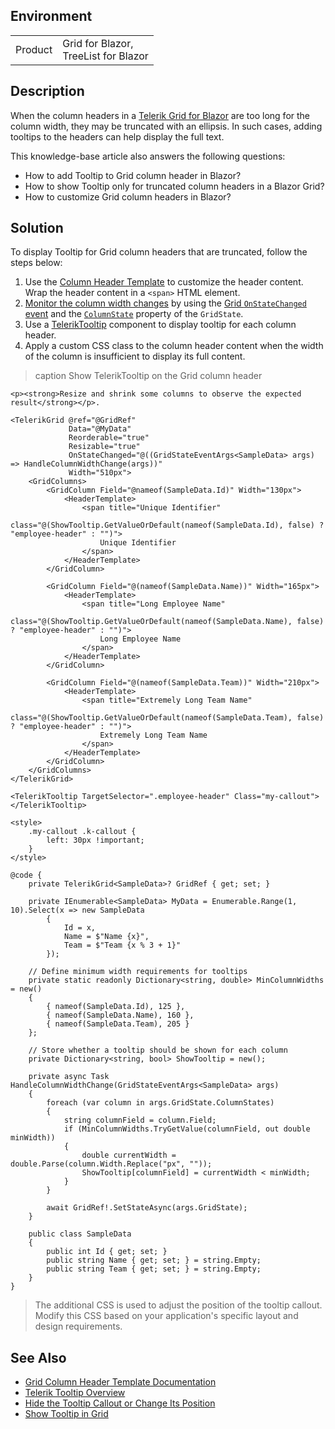 
## Environment

<table>
<tbody>
<tr>
<td>Product</td>
<td>Grid for Blazor, <br /> TreeList for Blazor</td>
</tr>
</tbody>
</table>

## Description

When the column headers in a [Telerik Grid for Blazor](slug:grid-overview) are too long for the column width, they may be truncated with an ellipsis. In such cases, adding tooltips to the headers can help display the full text.

This knowledge-base article also answers the following questions:

- How to add Tooltip to Grid column header in Blazor?
- How to show Tooltip only for truncated column headers in a Blazor Grid?
- How to customize Grid column headers in Blazor?

## Solution

To display Tooltip for Grid column headers that are truncated, follow the steps below:

1. Use the [Column Header Template](slug:grid-templates-column-header#column-header-template) to customize the header content. Wrap the header content in a `<span>` HTML element.
2. [Monitor the column width changes](slug:grid-kb-column-state) by using the [Grid `OnStateChanged` event](slug:grid-state#onstatechanged) and the [`ColumnState`](slug:grid-state#information-in-the-grid-state) property of the `GridState`.
3. Use a [TelerikTooltip](slug:tooltip-overview) component to display tooltip for each column header.
4. Apply a custom CSS class to the column header content when the width of the column is insufficient to display its full content.

>caption Show TelerikTooltip on the Grid column header

````RAZOR
<p><strong>Resize and shrink some columns to observe the expected result</strong></p>.

<TelerikGrid @ref="@GridRef"
             Data="@MyData"
             Reorderable="true"
             Resizable="true"
             OnStateChanged="@((GridStateEventArgs<SampleData> args) => HandleColumnWidthChange(args))"
             Width="510px">
    <GridColumns>
        <GridColumn Field="@nameof(SampleData.Id)" Width="130px">
            <HeaderTemplate>
                <span title="Unique Identifier"
                      class="@(ShowTooltip.GetValueOrDefault(nameof(SampleData.Id), false) ? "employee-header" : "")">
                    Unique Identifier
                </span>
            </HeaderTemplate>
        </GridColumn>

        <GridColumn Field="@(nameof(SampleData.Name))" Width="165px">
            <HeaderTemplate>
                <span title="Long Employee Name"
                      class="@(ShowTooltip.GetValueOrDefault(nameof(SampleData.Name), false) ? "employee-header" : "")">
                    Long Employee Name
                </span>
            </HeaderTemplate>
        </GridColumn>

        <GridColumn Field="@(nameof(SampleData.Team))" Width="210px">
            <HeaderTemplate>
                <span title="Extremely Long Team Name"
                      class="@(ShowTooltip.GetValueOrDefault(nameof(SampleData.Team), false) ? "employee-header" : "")">
                    Extremely Long Team Name
                </span>
            </HeaderTemplate>
        </GridColumn>
    </GridColumns>
</TelerikGrid>

<TelerikTooltip TargetSelector=".employee-header" Class="my-callout">
</TelerikTooltip>

<style>
    .my-callout .k-callout {
        left: 30px !important;
    }
</style>

@code {
    private TelerikGrid<SampleData>? GridRef { get; set; }

    private IEnumerable<SampleData> MyData = Enumerable.Range(1, 10).Select(x => new SampleData
        {
            Id = x,
            Name = $"Name {x}",
            Team = $"Team {x % 3 + 1}"
        });

    // Define minimum width requirements for tooltips
    private static readonly Dictionary<string, double> MinColumnWidths = new()
    {
        { nameof(SampleData.Id), 125 },
        { nameof(SampleData.Name), 160 },
        { nameof(SampleData.Team), 205 }
    };

    // Store whether a tooltip should be shown for each column
    private Dictionary<string, bool> ShowTooltip = new();

    private async Task HandleColumnWidthChange(GridStateEventArgs<SampleData> args)
    {
        foreach (var column in args.GridState.ColumnStates)
        {
            string columnField = column.Field;
            if (MinColumnWidths.TryGetValue(columnField, out double minWidth))
            {
                double currentWidth = double.Parse(column.Width.Replace("px", ""));
                ShowTooltip[columnField] = currentWidth < minWidth;
            }
        }

        await GridRef!.SetStateAsync(args.GridState);
    }

    public class SampleData
    {
        public int Id { get; set; }
        public string Name { get; set; } = string.Empty;
        public string Team { get; set; } = string.Empty;
    }
}
````

> The additional CSS is used to adjust the position of the tooltip callout. Modify this CSS based on your application's specific layout and design requirements.

## See Also
- [Grid Column Header Template Documentation](slug:grid-templates-column-header#column-header-template)
- [Telerik Tooltip Overview](slug:tooltip-overview)
- [Hide the Tooltip Callout or Change Its Position](slug:tooltip-kb-callout-position)
- [Show Tooltip in Grid](slug:tooltip-kb-in-grid)

